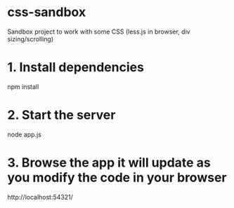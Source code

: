 css-sandbox
===============
Sandbox project to work with some CSS (less.js in browser, div sizing/scrolling)

# 1. Install dependencies
npm install

# 2. Start the server
node app.js

# 3. Browse the app it will update as you modify the code in your browser
http://localhost:54321/


